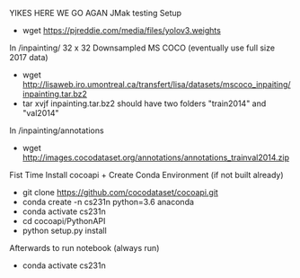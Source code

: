 YIKES HERE WE GO AGAN
JMak testing
Setup
- wget https://pjreddie.com/media/files/yolov3.weights

In /inpainting/
32 x 32 Downsampled MS COCO (eventually use full size 2017 data)
- wget http://lisaweb.iro.umontreal.ca/transfert/lisa/datasets/mscoco_inpaiting/inpainting.tar.bz2 
- tar xvjf inpainting.tar.bz2
should have two folders "train2014" and "val2014"

In /inpainting/annotations
- wget http://images.cocodataset.org/annotations/annotations_trainval2014.zip

Fist Time Install cocoapi + Create Conda Environment (if not built already)
- git clone https://github.com/cocodataset/cocoapi.git
- conda create -n cs231n python=3.6 anaconda
- conda activate cs231n
- cd cocoapi/PythonAPI
- python setup.py install

Afterwards to run notebook (always run)
- conda activate cs231n
